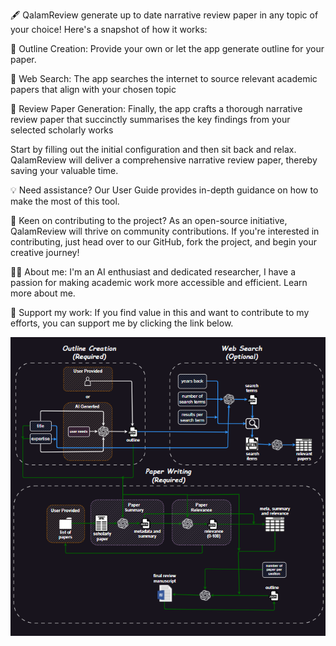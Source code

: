
🖋️ QalamReview
generate up to date narrative review paper in any topic of your choice!
Here's a snapshot of how it works:

📝 Outline Creation: Provide your own or let the app generate outline for your paper.

🔎 Web Search: The app searches the internet to source relevant academic papers that align with your chosen topic

📜 Review Paper Generation: Finally, the app crafts a thorough narrative review paper that succinctly summarises the key findings from your selected scholarly works

Start by filling out the initial configuration and then sit back and relax. QalamReview will deliver a comprehensive narrative review paper, thereby saving your valuable time.

💡 Need assistance? Our User Guide provides in-depth guidance on how to make the most of this tool.

🤝 Keen on contributing to the project? As an open-source initiative, QalamReview will thrive on community contributions. If you're interested in contributing, just head over to our GitHub, fork the project, and begin your creative journey!

👩‍💻 About me: I'm an AI enthusiast and dedicated researcher, I have a passion for making academic work more accessible and efficient. Learn more about me.

💖 Support my work: If you find value in this and want to contribute to my efforts, you can support me by clicking the link below.


![sketch](./files/Screensho.png)

